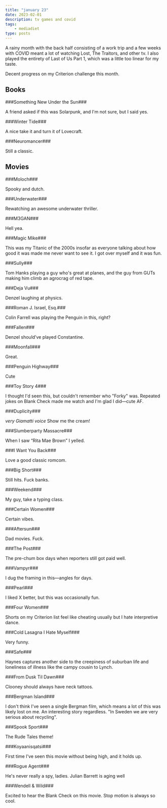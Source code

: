 ```yaml
---
title: "january 23"
date: 2023-02-01
description: tv games and covid
tags: 
    - mediadiet
type: posts
---
```


A rainy month with the back half consisting of a work trip and a few weeks with COVID meant a lot of watching Lost, The Traitors, and other tv. I also played the entirety of Last of Us Part 1, which was a little too linear for my taste.

Decent progress on my Criterion challenge this month.

<!--more-->

## Books

###‌Something New Under the Sun###

A friend asked if this was Solarpunk, and I'm not sure, but I said yes.

###Winter Tide###

A nice take it and turn it of Lovecraft.

###Neuromancer###

Still a classic.

## Movies

###Moloch###

Spooky and dutch.

###Underwater###

Rewatching an awesome underwater thriller.

###M3GAN###

Hell yea.

###Magic Mike###

This was my Titanic of the 2000s insofar as everyone talking about how good it was made me never want to see it. I got over myself and it was fun.

###Sully###

Tom Hanks playing a guy who's great at planes, and the guy from GUTs making him climb an agrocrag of red tape.

###Deja Vu###

Denzel laughing at physics.

###Roman J. Israel, Esq.###

Colin Farrell was playing the Penguin in this, right?

###Fallen###

Denzel should’ve played Constantine.

###Moonfall###

Great.

###Penguin Highway###

Cute

###Toy Story 4###

I thought I'd seen this, but couldn't remember who "Forky" was. Repeated jokes on Blank Check made me watch and I'm glad I did—cute AF.

###Duplicity###

_very Giamatti voice_ Show me the cream!

###Slumberparty Massacre###

When I saw “Rita Mae Brown” I yelled.

###I Want You Back###

Love a good classic romcom.

###Big Short###

Still hits. Fuck banks.

###Weekend###

My guy, take a typing class.

###Certain Women###

Certain vibes.

###Aftersun###

Dad movies. Fuck. 

###The Post###

The pre-chum box days when reporters still got paid well.

###Vampyr###

I dug the framing in this—angles for days.

###Pearl###

I liked X better, but this was occasionally fun.

###Four Women###

Shorts on my Criterion list feel like cheating usually but I hate interpretive dance.

###Cold Lasagna I Hate Myself###

Very funny.

###Safe###

Haynes captures another side to the creepiness of suburban life and loneliness of illness like the campy cousin to Lynch.

###From Dusk Til Dawn###

Clooney should always have neck tattoos.

###Bergman Island###

I don't think I've seen a single Bergman film, which means a lot of this was likely lost on me. An interesting story regardless. "In Sweden we are very serious about recycling".

###Spook Sport###

The Rude Tales theme!

###Koyaanisqatsi###

First time I've seen this movie without being high, and it holds up.

###Rogue Agent###

He's never really a spy, ladies. Julian Barrett is aging well

###Wendell & Wild###

Excited to hear the Blank Check on this movie. Stop motion is always so cool.